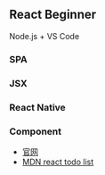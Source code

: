 ## React Beginner

Node.js + VS Code

### SPA

### JSX

### React Native

### Component

- [官网](https://zh-hans.react.dev/)
- [MDN react todo list](https://developer.mozilla.org/zh-CN/docs/Learn/Tools_and_testing/Client-side_JavaScript_frameworks/React_getting_started)

